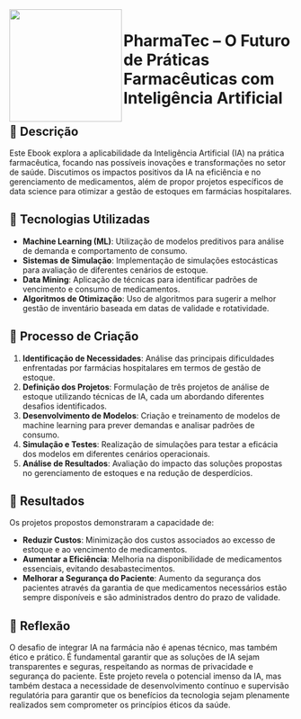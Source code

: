 
<img src="https://th.bing.com/th/id/OIG1.Gqb55lpS411ZwCA59xtE?pid=ImgGn" width="200" align="left" />

# PharmaTec – O Futuro de Práticas Farmacêuticas com Inteligência Artificial 




## 📒 Descrição
Este Ebook explora a aplicabilidade da Inteligência Artificial (IA) na prática farmacêutica, focando nas possíveis inovações e transformações no setor de saúde. Discutimos os impactos positivos da IA na eficiência e no gerenciamento de medicamentos, além de propor projetos específicos de data science para otimizar a gestão de estoques em farmácias hospitalares. 


## 🤖 Tecnologias Utilizadas
- **Machine Learning (ML)**: Utilização de modelos preditivos para análise de demanda e comportamento de consumo.
- **Sistemas de Simulação**: Implementação de simulações estocásticas para avaliação de diferentes cenários de estoque.
- **Data Mining**: Aplicação de técnicas para identificar padrões de vencimento e consumo de medicamentos.
- **Algoritmos de Otimização**: Uso de algoritmos para sugerir a melhor gestão de inventário baseada em datas de validade e rotatividade.

## 🧐 Processo de Criação
1. **Identificação de Necessidades**: Análise das principais dificuldades enfrentadas por farmácias hospitalares em termos de gestão de estoque.
2. **Definição dos Projetos**: Formulação de três projetos de análise de estoque utilizando técnicas de IA, cada um abordando diferentes desafios identificados.
3. **Desenvolvimento de Modelos**: Criação e treinamento de modelos de machine learning para prever demandas e analisar padrões de consumo.
4. **Simulação e Testes**: Realização de simulações para testar a eficácia dos modelos em diferentes cenários operacionais.
5. **Análise de Resultados**: Avaliação do impacto das soluções propostas no gerenciamento de estoques e na redução de desperdícios.

## 🚀 Resultados
Os projetos propostos demonstraram a capacidade de:
- **Reduzir Custos**: Minimização dos custos associados ao excesso de estoque e ao vencimento de medicamentos.
- **Aumentar a Eficiência**: Melhoria na disponibilidade de medicamentos essenciais, evitando desabastecimentos.
- **Melhorar a Segurança do Paciente**: Aumento da segurança dos pacientes através da garantia de que medicamentos necessários estão sempre disponíveis e são administrados dentro do prazo de validade.

## 💭 Reflexão
O desafio de integrar IA na farmácia não é apenas técnico, mas também ético e prático. É fundamental garantir que as soluções de IA sejam transparentes e seguras, respeitando as normas de privacidade e segurança do paciente. Este projeto revela o potencial imenso da IA, mas também destaca a necessidade de desenvolvimento contínuo e supervisão regulatória para garantir que os benefícios da tecnologia sejam plenamente realizados sem comprometer os princípios éticos da saúde.
